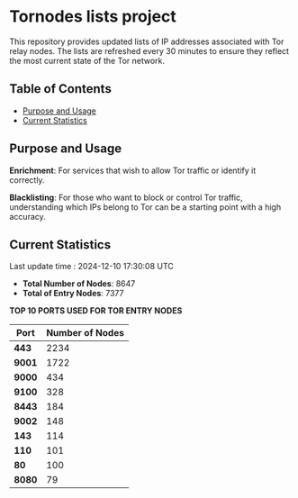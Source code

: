 # Tornodes lists project

This repository provides updated lists of IP addresses associated with Tor relay nodes. The lists are refreshed every 30 minutes to ensure they reflect the most current state of the Tor network.

## Table of Contents

- [Purpose and Usage](#purpose-and-usage)
- [Current Statistics](#current-statistics)


## Purpose and Usage

**Enrichment**: For services that wish to allow Tor traffic or identify it correctly.

**Blacklisting**: For those who want to block or control Tor traffic, understanding which IPs belong to Tor can be a starting point with a high accuracy.

## Current Statistics

Last update time : 2024-12-10 17:30:08 UTC

- **Total Number of Nodes**: 8647
- **Total of Entry Nodes**: 7377

**TOP 10 PORTS USED FOR TOR ENTRY NODES**

| **Port** | **Number of Nodes** |
|------|-----------------|
| **443**   | 2234  |
| **9001**   | 1722  |
| **9000**   | 434  |
| **9100**   | 328  |
| **8443**   | 184  |
| **9002**   | 148  |
| **143**   | 114  |
| **110**   | 101  |
| **80**   | 100  |
| **8080**   | 79  |


